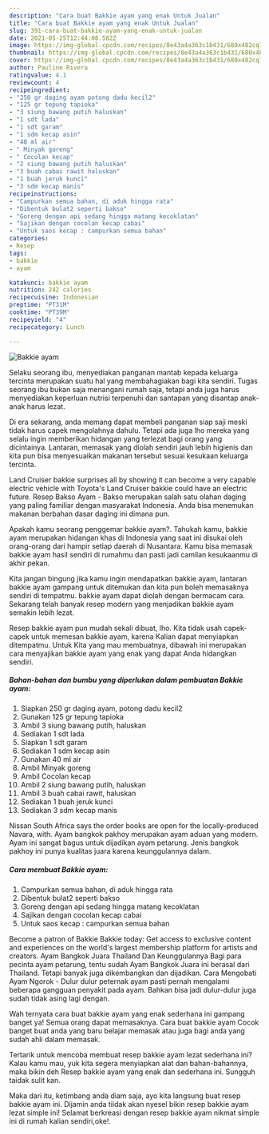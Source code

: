 ```yaml
---
description: "Cara buat Bakkie ayam yang enak Untuk Jualan"
title: "Cara buat Bakkie ayam yang enak Untuk Jualan"
slug: 391-cara-buat-bakkie-ayam-yang-enak-untuk-jualan
date: 2021-05-25T12:44:08.582Z
image: https://img-global.cpcdn.com/recipes/8e43a4a363c1b431/680x482cq70/bakkie-ayam-foto-resep-utama.jpg
thumbnail: https://img-global.cpcdn.com/recipes/8e43a4a363c1b431/680x482cq70/bakkie-ayam-foto-resep-utama.jpg
cover: https://img-global.cpcdn.com/recipes/8e43a4a363c1b431/680x482cq70/bakkie-ayam-foto-resep-utama.jpg
author: Pauline Rivera
ratingvalue: 4.1
reviewcount: 4
recipeingredient:
- "250 gr daging ayam potong dadu kecil2"
- "125 gr tepung tapioka"
- "3 siung bawang putih haluskan"
- "1 sdt lada"
- "1 sdt garam"
- "1 sdm kecap asin"
- "40 ml air"
- " Minyak goreng"
- " Cocolan kecap"
- "2 siung bawang putih haluskan"
- "3 buah cabai rawit haluskan"
- "1 buah jeruk kunci"
- "3 sdm kecap manis"
recipeinstructions:
- "Campurkan semua bahan, di aduk hingga rata"
- "Dibentuk bulat2 seperti bakso"
- "Goreng dengan api sedang hingga matang kecoklatan"
- "Sajikan dengan cocolan kecap cabai"
- "Untuk saos kecap : campurkan semua bahan"
categories:
- Resep
tags:
- bakkie
- ayam

katakunci: bakkie ayam 
nutrition: 242 calories
recipecuisine: Indonesian
preptime: "PT31M"
cooktime: "PT39M"
recipeyield: "4"
recipecategory: Lunch

---
```



![Bakkie ayam](https://img-global.cpcdn.com/recipes/8e43a4a363c1b431/680x482cq70/bakkie-ayam-foto-resep-utama.jpg)

Selaku seorang ibu, menyediakan panganan mantab kepada keluarga tercinta merupakan suatu hal yang membahagiakan bagi kita sendiri. Tugas seorang ibu bukan saja menangani rumah saja, tetapi anda juga harus menyediakan keperluan nutrisi terpenuhi dan santapan yang disantap anak-anak harus lezat.

Di era  sekarang, anda memang dapat membeli panganan siap saji meski tidak harus capek mengolahnya dahulu. Tetapi ada juga lho mereka yang selalu ingin memberikan hidangan yang terlezat bagi orang yang dicintainya. Lantaran, memasak yang diolah sendiri jauh lebih higienis dan kita pun bisa menyesuaikan makanan tersebut sesuai kesukaan keluarga tercinta. 

Land Cruiser bakkie surprises all by showing it can become a very capable electric vehicle with Toyota&#39;s Land Cruiser bakkie could have an electric future. Resep Bakso Ayam - Bakso merupakan salah satu olahan daging yang paling familiar dengan masyarakat Indonesia. Anda bisa menemukan makanan berbahan dasar daging ini dimana pun.

Apakah kamu seorang penggemar bakkie ayam?. Tahukah kamu, bakkie ayam merupakan hidangan khas di Indonesia yang saat ini disukai oleh orang-orang dari hampir setiap daerah di Nusantara. Kamu bisa memasak bakkie ayam hasil sendiri di rumahmu dan pasti jadi camilan kesukaanmu di akhir pekan.

Kita jangan bingung jika kamu ingin mendapatkan bakkie ayam, lantaran bakkie ayam gampang untuk ditemukan dan kita pun boleh memasaknya sendiri di tempatmu. bakkie ayam dapat diolah dengan bermacam cara. Sekarang telah banyak resep modern yang menjadikan bakkie ayam semakin lebih lezat.

Resep bakkie ayam pun mudah sekali dibuat, lho. Kita tidak usah capek-capek untuk memesan bakkie ayam, karena Kalian dapat menyiapkan ditempatmu. Untuk Kita yang mau membuatnya, dibawah ini merupakan cara menyajikan bakkie ayam yang enak yang dapat Anda hidangkan sendiri.

<!--inarticleads1-->

##### Bahan-bahan dan bumbu yang diperlukan dalam pembuatan Bakkie ayam:

1. Siapkan 250 gr daging ayam, potong dadu kecil2
1. Gunakan 125 gr tepung tapioka
1. Ambil 3 siung bawang putih, haluskan
1. Sediakan 1 sdt lada
1. Siapkan 1 sdt garam
1. Sediakan 1 sdm kecap asin
1. Gunakan 40 ml air
1. Ambil  Minyak goreng
1. Ambil  Cocolan kecap
1. Ambil 2 siung bawang putih, haluskan
1. Ambil 3 buah cabai rawit, haluskan
1. Sediakan 1 buah jeruk kunci
1. Sediakan 3 sdm kecap manis


Nissan South Africa says the order books are open for the locally-produced Navara, with. Ayam bangkok pakhoy merupakan ayam aduan yang modern. Ayam ini sangat bagus untuk dijadikan ayam petarung. Jenis bangkok pakhoy ini punya kualitas juara karena keunggulannya dalam. 

<!--inarticleads2-->

##### Cara membuat Bakkie ayam:

1. Campurkan semua bahan, di aduk hingga rata
1. Dibentuk bulat2 seperti bakso
1. Goreng dengan api sedang hingga matang kecoklatan
1. Sajikan dengan cocolan kecap cabai
1. Untuk saos kecap : campurkan semua bahan


Become a patron of Bakkie Bakkie today: Get access to exclusive content and experiences on the world&#39;s largest membership platform for artists and creators. Ayam Bangkok Juara Thailand Dan Keunggulannya Bagi para pecinta ayam petarung, tentu sudah Ayam Bangkok Juara ini berasal dari Thailand. Tetapi banyak juga dikembangkan dan dijadikan. Cara Mengobati Ayam Ngorok - Dulur dulur peternak ayam pasti pernah mengalami beberapa gangguan penyakit pada ayam. Bahkan bisa jadi dulur-dulur juga sudah tidak asing lagi dengan. 

Wah ternyata cara buat bakkie ayam yang enak sederhana ini gampang banget ya! Semua orang dapat memasaknya. Cara buat bakkie ayam Cocok banget buat anda yang baru belajar memasak atau juga bagi anda yang sudah ahli dalam memasak.

Tertarik untuk mencoba membuat resep bakkie ayam lezat sederhana ini? Kalau kamu mau, yuk kita segera menyiapkan alat dan bahan-bahannya, maka bikin deh Resep bakkie ayam yang enak dan sederhana ini. Sungguh taidak sulit kan. 

Maka dari itu, ketimbang anda diam saja, ayo kita langsung buat resep bakkie ayam ini. Dijamin anda tiidak akan nyesel bikin resep bakkie ayam lezat simple ini! Selamat berkreasi dengan resep bakkie ayam nikmat simple ini di rumah kalian sendiri,oke!.


